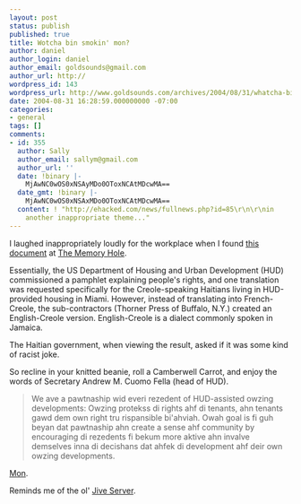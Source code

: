 ```yaml
---
layout: post
status: publish
published: true
title: Wotcha bin smokin' mon?
author: daniel
author_login: daniel
author_email: goldsounds@gmail.com
author_url: http://
wordpress_id: 143
wordpress_url: http://www.goldsounds.com/archives/2004/08/31/whatcha-bin-smowkin-mon/
date: 2004-08-31 16:28:59.000000000 -07:00
categories:
- general
tags: []
comments:
- id: 355
  author: Sally
  author_email: sallym@gmail.com
  author_url: ''
  date: !binary |-
    MjAwNC0wOS0xNSAyMDo0OToxNCAtMDcwMA==
  date_gmt: !binary |-
    MjAwNC0wOS0xNSAxMDo0OToxNCAtMDcwMA==
  content: ! "http://ehacked.com/news/fullnews.php?id=85\r\n\r\nin
    another inappropriate theme..."
---
```

I laughed inappropriately loudly for the workplace when I found <a href="http://thememoryhole.org/feds/hud/rezedents_rights.htm">this document</a> at <a href="http://thememoryhole.org">The Memory Hole</a>.

Essentially, the US Department of Housing and Urban Development (HUD) commissioned a pamphlet explaining people's rights, and one translation was requested specifically for the Creole-speaking Haitians living in HUD-provided housing in Miami. However, instead of translating into French-Creole, the sub-contractors (Thorner Press of Buffalo, N.Y.) created an English-Creole version. English-Creole is a dialect commonly spoken in Jamaica.

The Haitian government, when viewing the result, asked if it was some kind of racist joke.

So recline in your knitted beanie, roll a Camberwell Carrot, and enjoy the words of Secretary Andrew M. Cuomo Fella (head of HUD).
<blockquote>We ave a pawtnaship wid everi rezedent of HUD-assisted owzing  developments: Owzing protekss di rights ahf di tenants, ahn tenants gawd dem own right tru rispansible bi'ahviah. Owah goal is fi guh beyan dat pawtnaship ahn create a sense ahf community by encouraging di rezedents fi bekum more aktive ahn invalve demselves inna di decishans dat ahfek di development ahf deir own owzing developments.
</blockquote>

<a href="http://thememoryhole.org/feds/hud/rezedents_rights.htm">Mon</a>.

Reminds me of the ol' <a href="http://ccwf.cc.utexas.edu/~eclectic/toys/jive.html">Jive Server</a>.

